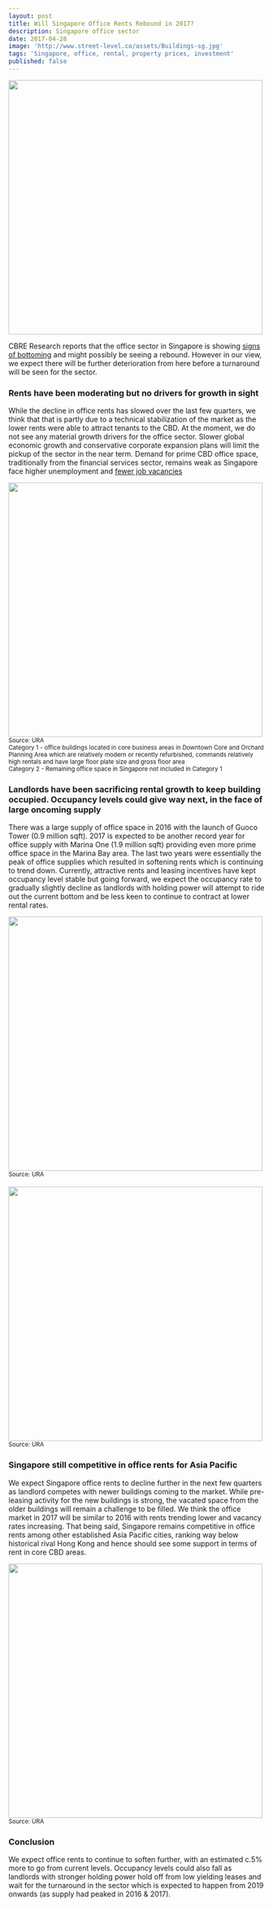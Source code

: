 ```yaml
---
layout: post
title: Will Singapore Office Rents Rebound in 2017?
description: Singapore office sector
date: 2017-04-28
image: 'http://www.street-level.co/assets/Buildings-sg.jpg'
tags: 'Singapore, office, rental, property prices, investment'
published: false
---
```


<img src="http://www.street-level.co/assets/Buildings-sg.jpg" width="500px"><br>

CBRE Research reports that the office sector in Singapore is showing [signs of bottoming](http://www.cbre.com.sg/aboutus/mediacentre/mediaarchives/Pages/Better-than-expected-pre-commitment-rates-at-office-buildings-point-to-rental-growth.aspx) and might possibly be seeing a rebound. However in our view, we expect there will be further deterioration from here before a turnaround will be seen for the sector.

<!--more-->

### Rents have been moderating but no drivers for growth in sight
While the decline in office rents has slowed over the last few quarters, we think that that is partly due to a technical stabilization of the market as the lower rents were able to attract tenants to the CBD. At the moment, we do not see any material growth drivers for the office sector. Slower global economic growth and conservative corporate expansion plans will limit the pickup of the sector in the near term. Demand for prime CBD office space, traditionally from the financial services sector, remains weak as Singapore face higher unemployment and [fewer job vacancies](http://www.straitstimes.com/business/fewer-job-vacancies-but-more-openings-for-pmets) 

<img src="http://www.street-level.co/assets/Sg-office-rent-Apr17.png" width="500px"><br>
<sup>Source: URA<br>
Category 1 - office buildings located in core business areas in Downtown Core and Orchard Planning Area which are relatively modern or recently refurbished, commands relatively high rentals and have large floor plate size and gross floor area<br>
Category 2 - Remaining office space in Singapore not included in Category 1
</sup>

### Landlords have been sacrificing rental growth to keep building occupied. Occupancy levels could give way next, in the face of large oncoming supply
There was a large supply of office space in 2016 with the launch of Guoco Tower (0.9 million sqft). 2017 is expected to be another record year for office supply with Marina One (1.9 million sqft) providing even more prime office space in the Marina Bay area. The last two years were essentially the peak of office supplies which resulted in softening rents which is continuing to trend down. Currently, attractive rents and leasing incentives have kept occupancy level stable but going forward, we expect the occupancy rate to gradually slightly decline as landlords with holding power will attempt to ride out the current bottom and be less keen to continue to contract at lower rental rates.

<img src="http://www.street-level.co/assets/Sg-office-rent-vacancy-Apr17.png" width="500px"><br>
<sup>Source: URA</sup>
<br><br>
<img src="http://www.street-level.co/assets/Sg-office-supply-Apr17.png" width="500px"><br>
<sup>Source: URA</sup>

### Singapore still competitive in office rents for Asia Pacific
We expect Singapore office rents to decline further in the next few quarters as landlord competes with newer buildings coming to the market. While pre-leasing activity for the new buildings is strong, the vacated space from the older buildings will remain a challenge to be filled. We think the office market in 2017 will be similar to 2016 with rents trending lower and vacancy rates increasing. That being said, Singapore remains competitive in office rents among other established Asia Pacific cities, ranking way below historical rival Hong Kong and hence should see some support in terms of rent in core CBD areas.

<img src="http://www.street-level.co/assets/Apac-office-rent-Apr17.png" width="500px"><br>
<sup>Source: URA</sup>

### Conclusion
We expect office rents to continue to soften further, with an estimated c.5% more to go from current levels. Occupancy levels could also fall as landlords with stronger holding power hold off from low yielding leases and wait for the turnaround in the sector which is expected to happen from 2019 onwards (as supply had peaked in 2016 & 2017).
